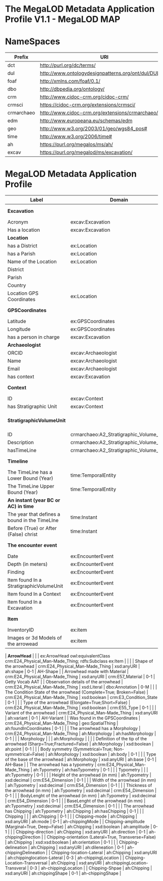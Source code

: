 # The MegaLOD Metadata Application Profile V1.1 - MegaLOD MAP

# NameSpaces
| Prefix     | URI                                                   |
| ---------- | ----------------------------------------------------- |
| dct        | http://purl.org/dc/terms/                             |
| dul        | http://www.ontologydesignpatterns.org/ont/dul/DUL.owl |
| foaf       | http://xmlns.com/foaf/0.1/                            |
| dbo        | http://dbpedia.org/ontology/                          |
| crm        | http://www.cidoc-crm.org/cidoc-crm/                   |
| crmsci     | https://cidoc-crm.org/extensions/crmsci/              |
| crmarchaeo | http://www.cidoc-crm.org/extensions/crmarchaeo/       |
| edm        | http://www.europeana.eu/schemas/edm                   |
| geo        | http://www.w3.org/2003/01/geo/wgs84_pos#              |
| time       | http://www.w3.org/2006/time#                          |
| ah         | https://purl.org/megalos/ms/ah/                       |
| excav      | https://purl.org/megalod/ms/excavation/               |

# MegaLOD Metadata Application Profile

| Label                                                               | Domain                                   | Range                                    | Vocabulary Term                          | Cardinality | VES                    | Note                                                        |
|---------------------------------------------------------------------|------------------------------------------|------------------------------------------|------------------------------------------|-------------|------------------------|-------------------------------------------------------------|
| __Excavation__                                                      |                                          |                                          | excav:Excavation                         |             |                        | owl:equivalentClass crmarchaeo:A9_Archaeological_Excavation |
| Acronym                                                             | excav:Excavation                         | xsd:Literal                              | dcterms:identifier                       | 1-1         |                        |
| Has a location                                                      | excav:Excavation                         | excav:Location                           | dul:hasLocation                          | 0-1         |                        |
| __Location__                                                        |                                          |                                          | ex:Location                              |             |                        | owl:equivalentClass  dbo:Place                               |
| has a District                                                      | ex:Location                              | dbo:District                             | dbo:district                             | 0-1         |                        |
| has a Parish                                                        | ex:Location                              | dbo:Parish                               | dbo:parish                               | 0-1         |                        |
| Name of the Location                                                | ex:Location                              | xsd:Literal                              | dbo:informationName                      | 0-1         |                        |
| District                                                            |                                          | xsd:uri                                  | dbo:District                             |             |                        |
| Parish                                                              |                                          | xsd:uri                                  | dbo:Parish                               |             |                        |
| Country                                                             |                                          | xsd:uri                                  | dbo:Country                              |             |                        |
| Location GPS Coordinates                                            | ex:Location                              | ex:GPSCoordinates                        | excav:hasGPSCoordinates                  | 0-1         |                        |
| __GPSCoordinates__                                                  |                                          |                                          | ex:GPSCoordinates owl:equivalentClass geo:SpatialThing                         |             |                        |
| Latitude                                                            | ex:GPSCoordinates                        | xsd:decimal                              | geo:lat                                  | 0-1         |                        |
| Longitude                                                           | ex:GPSCoordinates                        | xsd:decimal                              | geo:long                                 | 0-1         |                        |
| has a person in charge                                              | excav:Excavation                         | excav:Archaeologist                      | excav:hasPersonInCharge                  | 0-1         |                        |
| __Archaeologist__                                                   |                                          |                                          | excav:Archaeologist                      |             |                        |
| ORCID                                                               | excav:Archaeologist                      | xsd:anyURI                               | foaf:account                             | 1-1         |                        |
| Name                                                                | excav:Archaeologist                      | xsd:Literal                              | foaf:name                                | 0-1         |                        |
| Email                                                               | excav:Archaeologist                      | xsd:anyURI                               | foaf:mbox                                | 0-M         |                        |
| has context                                                         | excav:Excavation                         | excav:Context                            | excav:hasContext                         | 1-M         |                        |
| __Context__                                                         |                                          |                                          | excav:Context owl:equivalentClass  crmarchaeo:A1_Excavation_Processing_Unit |             |                        |
| ID                                                                  | excav:Context                            | xsd:Literal                              | dcterms:identifier                       | 1-1         |                        |
| has Stratigraphic Unit                                              | excav:Context                            | ex:StratigraphicVolumeUnit               | excav:hasSVU                             | 0-M         |                        |
| __StratigraphicVolumeUnit__                                         |                                          |                                          | ex:StratigraphicVolumeUnit owl:equivalentClass crmarchaeo:A2_Stratigraphic_Volume_Unit  |             |                        |
| ID                                                                  | crmarchaeo:A2_Stratigraphic_Volume_Unit  | xsd:Literal                              | dcterms:identifier                       | 1-1         |                        |
| Description                                                         | crmarchaeo:A2_Stratigraphic_Volume_Unit  | xsd:Literal                              | dcterms:description                      | 0-1         |                        |
| hasTimeLine                                                         | crmarchaeo:A2_Stratigraphic_Volume_Unit  | time:TemporalEntity                      | excav:hasTimeLine                        | 0-1         |                        |
| __Timeline__                                                        |                                          |                                          | ex:TimeLine owl:equivalentClass time:TemporalEntity                      | 0-1         |                        |
| The TimeLine has a Lower Bound (Year)                               | time:TemporalEntity                      | time:Instant                             | time:hasBeginning                        | 0-M         |                        |
| The TimeLine Upper Bound (Year)                                     | time:TemporalEntity                      | time:Instant                             | time:hasEnd                              | 0-M         |                        |
| __An instant (year BC or AC) in time__                              |                                          |                                          | ex:Instant owl:equivalentClass time:Instant                           |     0-1        |                        |
|The year that defines a bound in the TimeLIne                        | time:Instant                             | xsd:gYear                                | time:inXSDYear                           | 0-1         |                        |
| Before (True) or After (False) christ                               | time:Instant                             | xsd:boolean                              | excav:bc                                 | 0-1         |                        |
| __The encounter event__                                             |                                          |                                          | ex:EncounterEvent owl:equivalentClass  crmsci:S19_Encounter_Event               |             |                        |
| Date                                                                | ex:EncounterEvent                        | xsd:Literal                              | dcterms:date                             | 0-1         |                        |
| Depth (in meters)                                                   | ex:EncounterEvent                        | xsd:decimal                              | dbo:depth                                | 0-1         |                        |
| Finding                                                             | ex:EncounterEvent                        | crm:E24_Physical_Man-Made_Thing          | crmsci:O19_encountered_object            | 0-M         |                        |
| Item found In a StratigraphicVolumeUnit                             | ex:EncounterEvent                        | StratigraphicVolumeUnit                  | excav:foundInSVU                         | 0-1         |                        |
| Item found In a Context                                             | ex:EncounterEvent                        | crmarchaeo:A1_Excavation_Processing_Unit | excav:foundInAContext                    | 0-1         |                        |
| Item found In a Excavation                                          | ex:EncounterEvent                        | excav:Excavation                            | excav:foundInAExcavation                 | 0-1         |                        |
| __Item__                                                            |                                          |                                          | ex:item owl:equivalentClass crm:E24_Physical_Man-Made_Thing          |             |                        |                       
| InventoryID                                                         | ex:item          | xsd:xsd:Literal                          | dcterms:identifier                       | 1-1         |                        |
| Images or 3d Models of the arrowead                                 | ex:item          | xsd:anyURI                               | edm:Webresource                          | 0-M         |                        |

| __ArrowHead__                                                           |                                          |                                          | ex:ArrowHead owl:equivalentClass crm:E24_Physical_Man-Made_Thing; rdfs:Subclass ex:Item          |             |                        |
| Shape of the arrowhead                                              | crm:E24_Physical_Man-Made_Thing          | xsd:anyURI                               | ah:shape                                 | 0-1         | AH-Shape               |
| Arrowhead made with Material                                        | crm:E24_Physical_Man-Made_Thing          | xsd:anyURI                               | crm:E57_Material                         | 0-1         | Getty Vocab AAT        |
| Observation details of the arrowhead                                | crm:E24_Physical_Man-Made_Thing          | xsd:Literal                              | dbo:Annotation                           | 0-M         |                        |
| The Condition State of the arrowhead (Complete=True; Broken=False)  | crm:E24_Physical_Man-Made_Thing          | xsd:boolean                              | crm:E3_Condition_State                   | 0-1         |                        |
| Type of the arrowhead (Elongate=True;Short=False)                   | crm:E24_Physical_Man-Made_Thing          | xsd:boolean                              | crm:E55_Type                             | 0-1         |                        |
| Variant of the arrowhead                                            | crm:E24_Physical_Man-Made_Thing          | xsd:anyURI                               | ah:variant                               | 0-1         | AH-Variant             |
| Was found in the GPSCoordinates                                     | crm:E24_Physical_Man-Made_Thing          | geo:SpatialThing                         | ah:foundInCoordinates                    | 0-1         |                        |
| The arrowhead has a Morphology                                      | crm:E24_Physical_Man-Made_Thing          | ah:Morphology                            | ah:hasMorphology                         | 0-1         |                        |
| Morphology                                                          |                                          |                                          | ah:Morphology                            |             |                        |
| Definition of the tip of the arrowhead (Sharp=True;Fractured=False) | ah:Morphology                            | xsd:boolean                              | ah:point                                 | 0-1         |                        |
| Body symmetry (Symmetrical=True; Non-symmetrical=False)             | ah:Morphology                            | xsd:boolean                              | ah:body                                  | 0-1         |                        |
| Type of the base of the arrowhead                                   | ah:Morphology                            | xsd:anyURI                               | ah:base                                  | 0-1         | AH-Base                |
| The arrowhead has a typometry                                       | crm:E24_Physical_Man-Made_Thing          | ah:Typometry                             | ah:hasTypometry                          | 0-1         |                        |
| Typometry                                                           |                                          |                                          | ah:Typometry                             | 0-1         |                        |
| Height of the arrowhead (in mm)                                     | ah:Typometry                             | xsd:decimal                              | crm:E54_Dimension                        | 0-1         |                        |
| Width  of the arrowhead (in mm)                                     | ah:Typometry                             | xsd:decimal                              | crm:E54_Dimension                        | 0-1         |                        |
| Thickness  of the arrowhead (in mm)                                 | ah:Typometry                             | xsd:decimal                              | crm:E54_Dimension                        | 0-1         |                        |
| BodyLenght  of the arrowhead (in mm)                                | ah:Typometry                             | xsd:decimal                              | crm:E54_Dimension                        | 0-1         |                        |
| BaseLenght  of the arrowhead (in mm)                                | ah:Typometry                             | xsd:decimal                              | crm:E54_Dimension                        | 0-1         |                        |
| The arrowhead has Chipping                                          | ah:Typometry                             | ah:Chipping                              | ah:hasChipping                           | 0-1         |                        |
| Chipping                                                            |                                          |                                          | ah:Chipping                              | 0-1         |                        |
| Chipping-mode                                                       | ah:Chipping                              | xsd:anyURI                               | ah:mode                                  | 0-1         | ah-chippingMode        |
| Chipping-amplitude (Marginal=True, Deep=False)                      | ah:Chipping                              | xsd:boolean                              | ah:amplitude                             | 0-1         |                        |
| Chipping-direction                                                  | ah:Chipping                              | xsd:anyURI                               | ah:direction                             | 0-1         | ah-chippingDirection   |
| Chipping-orientation (Lateral=True, Transverse=False)               | ah:Chipping                              | xsd:xsd:boolean                          | ah:orientation                           | 0-1         |                        |
| Chipping-delineation                                                | ah:Chipping                              | xsd:anyURI                               | ah:dileneation                           | 0-1         | ah-chippingDelineation |
| Chipping-location-Lateral                                           | ah:Chipping                              | xsd:anyURI                               | ah:chippinglocation-Lateral              | 0-3         | ah-chippingLocation    |
| Chipping-Location-Transversal                                       | ah:Chipping                              | xsd:anyURI                               | ah:chippingLocation-Transveral           | 0-3         | ah-chippingLocation    |
| Chipping-Shpae                                                      | ah:Chipping                              | xsd:anyURI                               | ah:chippingShape                         | 0-1         | ah-chippingShape       |


